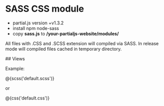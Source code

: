 # SASS CSS module

- partial.js version +v1.3.2
- install npm node-sass
- copy **sass.js** to __/your-partialjs-website/modules/__

All files with .CSS and .SCSS extension will compiled via SASS. In release mode will compiled files cached in temporary directory.

## Views

Example:

@{scss('default.scss')}

or

@{css('default.css')}